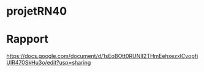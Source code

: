 # projetRN40

# Rapport
https://docs.google.com/document/d/1sEoBOtt0RUNII2THmEehxezxlCvopfiUlR470SkHu3o/edit?usp=sharing
